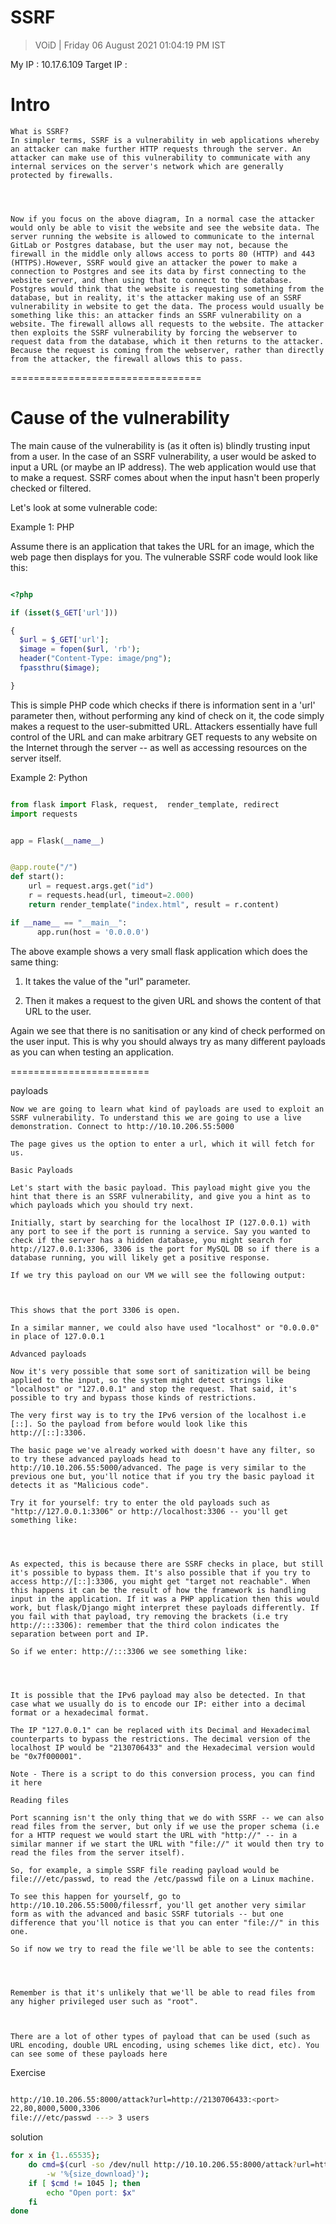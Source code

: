 # SSRF 

> VOiD | Friday 06 August 2021 01:04:19 PM IST

My IP : 10.17.6.109
Target IP : 

# Intro
```
What is SSRF?
In simpler terms, SSRF is a vulnerability in web applications whereby an attacker can make further HTTP requests through the server. An attacker can make use of this vulnerability to communicate with any internal services on the server's network which are generally protected by firewalls.




Now if you focus on the above diagram, In a normal case the attacker would only be able to visit the website and see the website data. The server running the website is allowed to communicate to the internal GitLab or Postgres database, but the user may not, because the firewall in the middle only allows access to ports 80 (HTTP) and 443 (HTTPS).However, SSRF would give an attacker the power to make a connection to Postgres and see its data by first connecting to the website server, and then using that to connect to the database. Postgres would think that the website is requesting something from the database, but in reality, it's the attacker making use of an SSRF vulnerability in website to get the data. The process would usually be something like this: an attacker finds an SSRF vulnerability on a website. The firewall allows all requests to the website. The attacker then exploits the SSRF vulnerability by forcing the webserver to request data from the database, which it then returns to the attacker. Because the request is coming from the webserver, rather than directly from the attacker, the firewall allows this to pass.

```

=================================
# Cause of the vulnerability

The main cause of the vulnerability is (as it often is) blindly trusting input from a user. In the case of an SSRF vulnerability, a user would be asked to input a URL (or maybe an IP address). The web application would use that to make a request. SSRF comes about when the input hasn't been properly checked or filtered.

Let's look at some vulnerable code:

Example 1: PHP

Assume there is an application that takes the URL for an image, which the web page then displays for you. The vulnerable SSRF code would look like this:
```php

<?php

if (isset($_GET['url']))

{
  $url = $_GET['url'];
  $image = fopen($url, 'rb');
  header("Content-Type: image/png");
  fpassthru($image);

}

```

This is simple PHP code which checks if there is information sent in a 'url' parameter then, without performing any kind of check on it, the code simply makes a request to the user-submitted URL. Attackers essentially have full control of the URL and can make arbitrary GET requests to any website on the Internet through the server -- as well as accessing resources on the server itself.

Example 2: Python 
```py

from flask import Flask, request,  render_template, redirect
import requests


app = Flask(__name__)


@app.route("/")
def start():
    url = request.args.get("id")
    r = requests.head(url, timeout=2.000)
    return render_template("index.html", result = r.content)

if __name__ == "__main__":
      app.run(host = '0.0.0.0')

```


The above example shows a very small flask application which does the same thing:

1) It takes the value of the "url" parameter.

2) Then it makes a request to the given URL and shows the content of that URL to the user.

Again we see that there is no sanitisation or any kind of check performed on the user input. This is why you should always try as many different payloads as you can when testing an application.


========================

payloads
```
Now we are going to learn what kind of payloads are used to exploit an SSRF vulnerability. To understand this we are going to use a live demonstration. Connect to http://10.10.206.55:5000

The page gives us the option to enter a url, which it will fetch for us.

Basic Payloads

Let's start with the basic payload. This payload might give you the hint that there is an SSRF vulnerability, and give you a hint as to which payloads which you should try next.

Initially, start by searching for the localhost IP (127.0.0.1) with any port to see if the port is running a service. Say you wanted to check if the server has a hidden database, you might search for http://127.0.0.1:3306, 3306 is the port for MySQL DB so if there is a database running, you will likely get a positive response.

If we try this payload on our VM we will see the following output:



This shows that the port 3306 is open.

In a similar manner, we could also have used "localhost" or "0.0.0.0" in place of 127.0.0.1

Advanced payloads

Now it's very possible that some sort of sanitization will be being applied to the input, so the system might detect strings like "localhost" or "127.0.0.1" and stop the request. That said, it's possible to try and bypass those kinds of restrictions.

The very first way is to try the IPv6 version of the localhost i.e [::]. So the payload from before would look like this http://[::]:3306.

The basic page we've already worked with doesn't have any filter, so to try these advanced payloads head to http://10.10.206.55:5000/advanced. The page is very similar to the previous one but, you'll notice that if you try the basic payload it detects it as "Malicious code".

Try it for yourself: try to enter the old payloads such as "http://127.0.0.1:3306" or http://localhost:3306 -- you'll get something like:




As expected, this is because there are SSRF checks in place, but still it's possible to bypass them. It's also possible that if you try to access http://[::]:3306, you might get "target not reachable". When this happens it can be the result of how the framework is handling input in the application. If it was a PHP application then this would work, but flask/Django might interpret these payloads differently. If you fail with that payload, try removing the brackets (i.e try http://:::3306): remember that the third colon indicates the separation between port and IP.

So if we enter: http://:::3306 we see something like: 




It is possible that the IPv6 payload may also be detected. In that case what we usually do is to encode our IP: either into a decimal format or a hexadecimal format.

The IP "127.0.0.1" can be replaced with its Decimal and Hexadecimal counterparts to bypass the restrictions. The decimal version of the localhost IP would be "2130706433" and the Hexadecimal version would be "0x7f000001".

Note - There is a script to do this conversion process, you can find it here

Reading files

Port scanning isn't the only thing that we do with SSRF -- we can also read files from the server, but only if we use the proper schema (i.e for a HTTP request we would start the URL with "http://" -- in a similar manner if we start the URL with "file://" it would then try to read the files from the server itself).

So, for example, a simple SSRF file reading payload would be file:///etc/passwd, to read the /etc/passwd file on a Linux machine.

To see this happen for yourself, go to http://10.10.206.55:5000/filessrf, you'll get another very similar form as with the advanced and basic SSRF tutorials -- but one difference that you'll notice is that you can enter "file://" in this one.

So if now we try to read the file we'll be able to see the contents: 




Remember is that it's unlikely that we'll be able to read files from any higher privileged user such as "root".



There are a lot of other types of payload that can be used (such as URL encoding, double URL encoding, using schemes like dict, etc). You can see some of these payloads here

```


Exercise
```bash

http://10.10.206.55:8000/attack?url=http://2130706433:<port>
22,80,8000,5000,3306
file:///etc/passwd ---> 3 users

```

solution
```bash
for x in {1..65535};
    do cmd=$(curl -so /dev/null http://10.10.206.55:8000/attack?url=http://2130706433:${x} \
        -w '%{size_download}');
    if [ $cmd != 1045 ]; then
        echo "Open port: $x"
    fi
done

```





